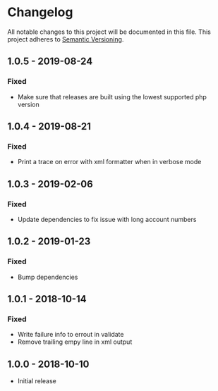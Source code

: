 # Changelog

All notable changes to this project will be documented in this file.
This project adheres to [Semantic Versioning](http://semver.org/).

## 1.0.5 - 2019-08-24

### Fixed

- Make sure that releases are built using the lowest supported php version

## 1.0.4 - 2019-08-21

### Fixed

- Print a trace on error with xml formatter when in verbose mode

## 1.0.3 - 2019-02-06

### Fixed

- Update dependencies to fix issue with long account numbers

## 1.0.2 - 2019-01-23

### Fixed

- Bump dependencies

## 1.0.1 - 2018-10-14

### Fixed

- Write failure info to errout in validate
- Remove trailing empy line in xml output

## 1.0.0 - 2018-10-10

- Initial release
